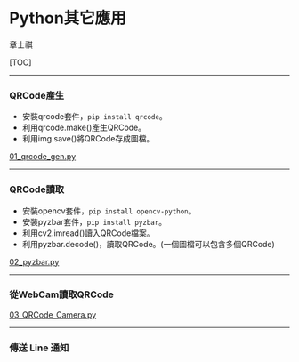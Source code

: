 # Python其它應用

章士祺

[TOC]

---

### QRCode產生

- 安裝qrcode套件，`pip install qrcode`。
- 利用qrcode.make()產生QRCode。
- 利用img.save()將QRCode存成圖檔。

[01_qrcode_gen.py][01_qrcode_gen.py]

---

### QRCode讀取

- 安裝opencv套件，`pip install opencv-python`。
- 安裝pyzbar套件，`pip install pyzbar`。
- 利用cv2.imread()讀入QRCode檔案。
- 利用pyzbar.decode()，讀取QRCode。(一個圖檔可以包含多個QRCode)

[02_pyzbar.py][02_pyzbar.py]

---

### 從WebCam讀取QRCode

[03_QRCode_Camera.py][03_QRCode_Camera.py]

---

### 傳送 Line 通知

[01_qrcode_gen.py]: /sample_codes/part8/01_qrcode_gen.py
[02_pyzbar.py]: /sample_codes/part8/02_pyzbar.py
[03_QRCode_Camera.py]: /sample_codes/part8/03_QRCode_Camera.py